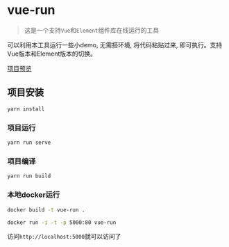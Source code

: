 # vue-run

> 这是一个支持`Vue`和`Element`组件库在线运行的工具

可以利用本工具运行一些小demo, 无需搭环境, 将代码粘贴过来, 即可执行。支持Vue版本和Element版本的切换。

[项目预览](https://run.fzliang.cn) 

## 项目安装
```
yarn install
```

### 项目运行
```
yarn run serve
```

### 项目编译
```
yarn run build
```

### 本地docker运行

```bash
docker build -t vue-run .

docker run -i -t -p 5000:80 vue-run
```

访问`http://localhost:5000`就可以访问了